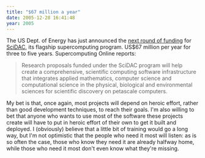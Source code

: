 ```yaml
---
title: "$67 million a year"
date: 2005-12-28 16:41:48
year: 2005
---
```

The US Dept. of Energy has just announced the <a href="http://www.supercomputingonline.com/article.php?sid=10109">next round of funding</a> for <a href="http://www.scidac.org">SciDAC</a>, its flagship supercomputing program.  US$67 million per year for three to five years.  Supercomputing Online reports:

<blockquote>Research proposals funded under the SciDAC program will help create a comprehensive, scientific computing software infrastructure that integrates applied mathematics, computer science and computational science in the physical, biological and environmental sciences for scientific discovery on petascale computers.</blockquote>

My bet is that, once again, most projects will depend on heroic effort, rather than good development techniques, to reach their goals.  I'm also willing to bet that anyone who wants to use most of the software these projects create will have to put in heroic effort of their own to get it built and deployed.  I (obviously) believe that a little bit of training would go a long way, but I'm not optimistic that the people who need it most will listen: as is so often the case, those who know they need it are already halfway home, while those who need it most don't even know what they're missing.
